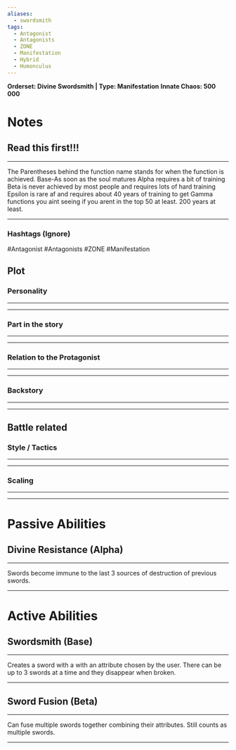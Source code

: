 ```yaml
---
aliases:
  - swordsmith
tags:
  - Antagonist
  - Antagonists
  - ZONE
  - Manifestation
  - Hybrid
  - Humonculus
---
```

**Orderset: Divine Swordsmith  | Type: Manifestation**
**Innate Chaos:  500 000**

# Notes
## Read this first!!!
___
The Parentheses behind the function name stands for when the function is achieved.
Base-As soon as the soul matures
Alpha requires a bit of training 
Beta is never achieved by most people and requires lots of hard training
Epsilon is rare af and requires about 40 years of training to get
Gamma functions you aint seeing if you arent in the top 50 at least. 200 years at least.
___
### Hashtags (Ignore)
#Antagonist 
#Antagonists 
#ZONE 
#Manifestation 
## Plot
### Personality
___

___
### Part in the story
___

___
### Relation to the Protagonist
___

___
### Backstory
___

___

## Battle related

### Style / Tactics
___

___
### Scaling 
___

___


# Passive Abilities
## Divine Resistance (Alpha)
___
Swords become immune to the last 3 sources of destruction of previous swords.
___


# Active Abilities
## Swordsmith (Base)
___
Creates a sword with a with an attribute chosen by the user. There can be up to 3 swords at a time and they disappear when broken.
___

## Sword Fusion (Beta)
___
Can fuse multiple swords together combining their attributes. Still counts as multiple swords.
___